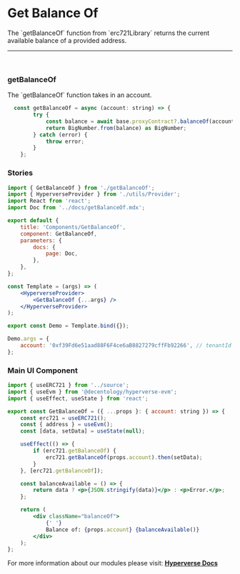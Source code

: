 # Get Balance Of

<p> The `getBalanceOf` function from `erc721Library` returns the current available balance of a provided address. </p>

---

<br>

### getBalanceOf

<p> The `getBalanceOf` function takes in an account. </p>

```jsx
  const getBalanceOf = async (account: string) => {
		try {
			const balance = await base.proxyContract?.balanceOf(account);
			return BigNumber.from(balance) as BigNumber;
		} catch (error) {
			throw error;
		}
	};
```

### Stories

```jsx
import { GetBalanceOf } from './getBalanceOf';
import { HyperverseProvider } from './utils/Provider';
import React from 'react';
import Doc from '../docs/getBalanceOf.mdx';

export default {
	title: 'Components/GetBalanceOf',
	component: GetBalanceOf,
	parameters: {
		docs: {
			page: Doc,
		},
	},
};

const Template = (args) => (
	<HyperverseProvider>
		<GetBalanceOf {...args} />
	</HyperverseProvider>
);

export const Demo = Template.bind({});

Demo.args = {
	account: '0xf39Fd6e51aad88F6F4ce6aB8827279cffFb92266', // tenantId address
};
```

### Main UI Component

```jsx
import { useERC721 } from '../source';
import { useEvm } from '@decentology/hyperverse-evm';
import { useEffect, useState } from 'react';

export const GetBalanceOf = ({ ...props }: { account: string }) => {
	const erc721 = useERC721();
	const { address } = useEvm();
	const [data, setData] = useState(null);

	useEffect(() => {
		if (erc721.getBalanceOf) {
			erc721.getBalanceOf(props.account).then(setData);
		}
	}, [erc721.getBalanceOf]);

	const balanceAvailable = () => {
		return data ? <p>{JSON.stringify(data)}</p> : <p>Error.</p>;
	};

	return (
		<div className="balanceOf">
			{' '}
			Balance of: {props.account} {balanceAvailable()}
		</div>
	);
};
```

For more information about our modules please visit: [**Hyperverse Docs**](docs.hyperverse.dev)
